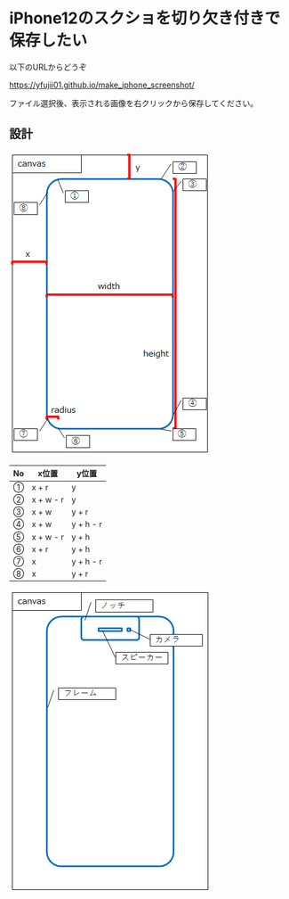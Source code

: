 # iPhone12のスクショを切り欠き付きで保存したい

以下のURLからどうぞ

https://yfujii01.github.io/make_iphone_screenshot/

ファイル選択後、表示される画像を右クリックから保存してください。

## 設計

![図1](img/2020-11-14-17-04-01.png)

|No|x位置|y位置|
|---|---|---|
|①|x + r|y|
|②|x + w - r|y|
|③|x + w|y + r|
|④|x + w|y + h - r|
|⑤|x + w - r|y + h|
|⑥|x + r|y + h|
|⑦|x|y + h - r|
|⑧|x|y + r|

![図2](img/2020-11-14-16-59-08.png)
